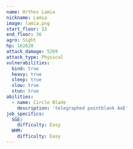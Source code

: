 ```yaml
---
name: Orthos Lamia
nickname: Lamia
image: lamia.png
start_floor: 33
end_floor: 36
agro: Sight
hp: 162620
attack_damage: 5269
attack_type: Physical
vulnerabilities:
  bind: true
  heavy: true
  sleep: true
  slow: true
  stun: true
abilities:
  - name: Circle Blade
    description: 'telegraphed pointblank AoE'
job_specifics:
  SGE:
    difficulty: Easy
  WHM:
    difficulty: Easy
---
```


